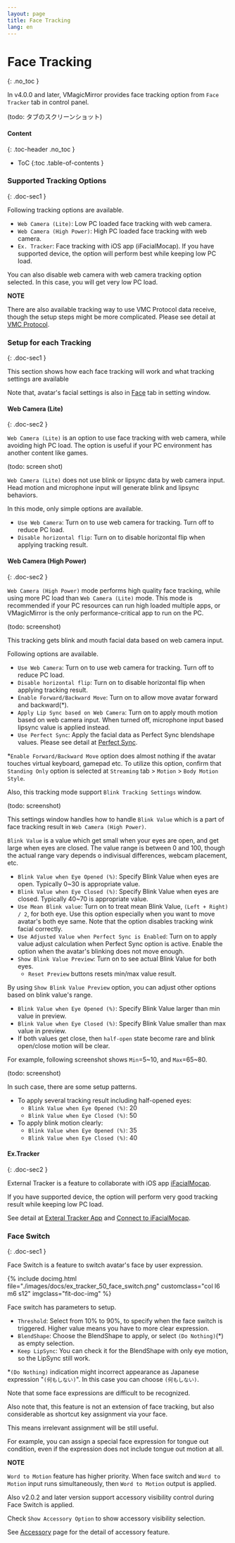 ```yaml
---
layout: page
title: Face Tracking
lang: en
---
```


# Face Tracking
{: .no_toc }

In v4.0.0 and later, VMagicMirror provides face tracking option from `Face Tracker` tab in control panel.

(todo: タブのスクリーンショット)

<div class="toc-area" markdown="1">

#### Content
{: .toc-header .no_toc }

* ToC
{:toc .table-of-contents }

</div>

### Supported Tracking Options
{: .doc-sec1 }

Following tracking options are available.

<div class="doc-ul" markdown="1">

- `Web Camera (Lite)`: Low PC loaded face tracking with web camera.
- `Web Camera (High Power)`: High PC loaded face tracking with web camera.
- `Ex. Tracker`: Face tracking with iOS app (iFacialMocap). If you have supported device, the option will perform best while keeping low PC load.

</div>

You can also disable web camera with web camera tracking option selected. In this case, you will get very low PC load.

<div class="note-area" markdown="1">

**NOTE**

There are also available tracking way to use VMC Protocol data receive, though the setup steps might be more complicated. Please see detail at  [VMC Protocol](./vmc_protocol).

</div>

### Setup for each Tracking
{: .doc-sec1 }

This section shows how each face tracking will work and what tracking settings are available

Note that, avatar's facial settings is also in [Face](./face/) tab in setting window.


#### Web Camera (Lite)
{: .doc-sec2 }

`Web Camera (Lite)` is an option to use face tracking with web camera, while avoiding high PC load. The option is useful if your PC environment has another content like games.

(todo: screen shot)

`Web Camera (Lite)` does not use blink or lipsync data by web camera input. Head motion and microphone input will generate blink and lipsync behaviors.

In this mode, only simple options are available.

<div class="doc-ul" markdown="1">

- `Use Web Camera`: Turn on to use web camera for tracking. Turn off to reduce PC load.
- `Disable horizontal flip`: Turn on to disable horizontal flip when applying tracking result.

</div>


#### Web Camera (High Power)
{: .doc-sec2 }

`Web Camera (High Power)` mode performs high quality face tracking, while using more PC load than `Web Camera (Lite)` mode. This mode is recommended if your PC resources can run high loaded multiple apps, or VMagicMirror is the only performance-critical app to run on the PC.

(todo: screenshot)

This tracking gets blink and mouth facial data based on web camera input.

Following options are available.

<div class="doc-ul" markdown="1">

- `Use Web Camera`: Turn on to use web camera for tracking. Turn off to reduce PC load.
- `Disable horizontal flip`: Turn on to disable horizontal flip when applying tracking result.
- `Enable Forward/Backward Move`: Turn on to allow move avatar forward and backward(*).
- `Apply Lip Sync based on Web Camera`: Turn on to apply mouth motion based on web camera input. When turned off, microphone input based lipsync value is applied instead.
- `Use Perfect Sync`: Apply the facial data as Perfect Sync blendshape values. Please see detail at [Perfect Sync](../tips/perfect_sync).

</div>

*`Enable Forward/Backward Move` option does almost nothing if the avatar touches virtual keyboard, gamepad etc. To utilize this option, confirm that `Standing Only` option is selected at `Streaming` tab  > `Motion` > `Body Motion Style`.

Also, this tracking mode support `Blink Tracking Settings` window.

(todo: screenshot)

This settings window handles how to handle `Blink Value` which is a part of face tracking result in `Web Camera (High Power)`.

`Blink Value` is a value which get small when your eyes are open, and get large when eyes are closed. The value range is between 0 and 100, though the actual range vary depends o indivisual differences, webcam placement, etc.

<div class="doc-ul" markdown="1">

- `Blink Value when Eye Opened (%)`: Specify Blink Value when eyes are open. Typically 0~30 is appropriate value.
- `Blink Value when Eye Closed (%)`: Specify Blink Value when eyes are closed. Typically 40~70 is appropriate value.
- `Use Mean Blink value`: Turn on to treat mean Blink Value, `(Left + Right) / 2`, for both eye. Use this option especially when you want to move avatar's both eye same. Note that the option disables tracking wink facial correctly.
- `Use Adjusted Value when Perfect Sync is Enabled`: Turn on to apply value adjust calculation when Perfect Sync option is active. Enable the option when the avatar's blinking does not move enough.
- `Show Blink Value Preview`: Turn on to see actual Blink Value for both eyes.
  - `Reset Preview` buttons resets min/max value result. 

</div>

By using `Show Blink Value Preview` option, you can adjust other options based on blink value's range.

<div class="doc-ul" markdown="1">

- `Blink Value when Eye Opened (%)`: Specify Blink Value larger than min value in preview.
- `Blink Value when Eye Closed (%)`: Specify Blink Value smaller than max value in preview.
- If both values get close, then `half-open` state become rare and blink open/close motion will be clear.

</div>

For example, following screenshot shows `Min`=5~10, and `Max`=65~80.

(todo: screenshot)

In such case, there are some setup patterns.

<div class="doc-ul" markdown="1">

- To apply several tracking result including half-opened eyes:
    - `Blink Value when Eye Opened (%)`: 20
    - `Blink Value when Eye Closed (%)`: 50
- To apply blink motion clearly:
    - `Blink Value when Eye Opened (%)`: 35
    - `Blink Value when Eye Closed (%)`: 40

</div>



#### Ex.Tracker
{: .doc-sec2 }

External Tracker is a feature to collaborate with iOS app [iFacialMocap](https://apps.apple.com/jp/app/ifacialmocap/id1489470545).

If you have supported device, the option will perform very good tracking result while keeping low PC load.

See detail at  [Exteral Tracker App](./external_tracker) and [Connect to iFacialMocap](./external_tracker_ifacialmocap). 


### Face Switch
{: .doc-sec1 }

Face Switch is a feature to switch avatar's face by user expression.

<div class="row">
{% include docimg.html file="./images/docs/ex_tracker_50_face_switch.png" customclass="col l6 m6 s12" imgclass="fit-doc-img" %}
</div>

Face switch has parameters to setup.

<div class="doc-ul" markdown="1">

- `Threshold`: Select from 10% to 90%, to specify when the face switch is triggered. Higher value means you have to more clear expression.
- `BlendShape`: Choose the BlendShape to apply, or select `(Do Nothing)`(*) as empty selection.
- `Keep LipSync`: You can check it for the BlendShape with only eye motion, so the LipSync still work.

*`(Do Nothing)` indication might incorrect appearance as Japanese expression "`(何もしない)`". In this case you can choose `(何もしない)`.

Note that some face expressions are difficult to be recognized.

Also note that, this feature is not an extension of face tracking, but also considerable as shortcut key assignment via your face.

This means irrelevant assignment will be still useful.

For example, you can assign a special face expression for tongue out condition, even if the expression does not include tongue out motion at all.

<div class="note-area" markdown="1">

**NOTE**

`Word to Motion` feature has higher priority. When face switch and `Word to Motion` input runs simultaneously, then `Word to Motion` output is applied.

</div>

Also v2.0.2 and later version support accessory visibility control during Face Switch is applied.

Check `Show Accessory Option` to show accessory visibility selection.

See [Accessory](../accessory) page for the detail of accessory feature.
